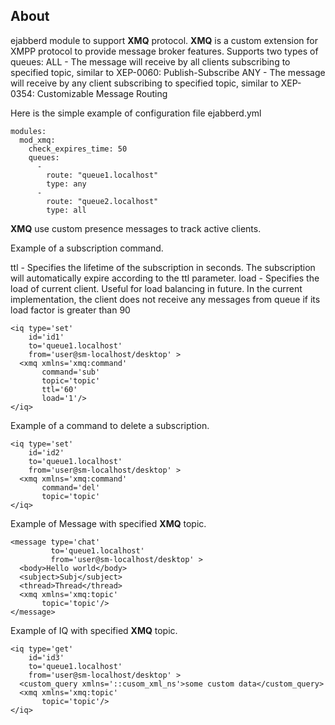 ## About

ejabberd module to support **XMQ** protocol.
**XMQ** is a custom extension for XMPP protocol to provide message broker features.
Supports two types of queues:
    ALL - The message will receive by all clients subscribing to specified topic, similar to XEP-0060: Publish-Subscribe
    ANY - The message will receive by any client subscribing to specified topic, similar to XEP-0354: Customizable Message Routing 

Here is the simple example of configuration file ejabberd.yml
```
modules:
  mod_xmq:
    check_expires_time: 50
    queues:
      - 
        route: "queue1.localhost"
        type: any
      - 
        route: "queue2.localhost"
        type: all
```

**XMQ** use custom presence messages to track active clients.

Example of a subscription command.

ttl - Specifies the lifetime of the subscription in seconds.
      The subscription will automatically expire according to the ttl parameter.
load - Specifies the load of current client. Useful for load balancing in future.
       In the current implementation, the client does not receive any messages from queue
       if its load factor is greater than 90
```
<iq type='set'
    id='id1'
    to='queue1.localhost'
    from='user@sm-localhost/desktop' >
  <xmq xmlns='xmq:command'
       command='sub'
       topic='topic'
       ttl='60'
       load='1'/>
</iq>
```


Example of a command to delete a subscription.
```
<iq type='set'
    id='id2'
    to='queue1.localhost'
    from='user@sm-localhost/desktop' >
  <xmq xmlns='xmq:command'
       command='del'
       topic='topic'
</iq>
```

Example of Message with specified **XMQ** topic.
```
<message type='chat'
         to='queue1.localhost'
         from='user@sm-localhost/desktop' >
  <body>Hello world</body>
  <subject>Subj</subject>
  <thread>Thread</thread>
  <xmq xmlns='xmq:topic'
       topic='topic'/>
</message>
```

Example of IQ with specified **XMQ** topic.
```
<iq type='get'
    id='id3'
    to='queue1.localhost'
    from='user@sm-localhost/desktop' >
  <custom_query xmlns='::cusom_xml_ns'>some custom data</custom_query>
  <xmq xmlns='xmq:topic'
       topic='topic'/>
</iq>
```

